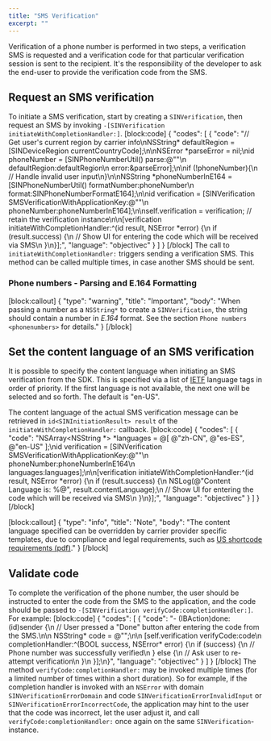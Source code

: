 ```yaml
---
title: "SMS Verification"
excerpt: ""
---
```

Verification of a phone number is performed in two steps, a verification SMS is requested and a verification code for that particular verification session is sent to the recipient. It's the responsibility of the developer to ask the end-user to provide the verification code from the SMS.

## Request an SMS verification

To initiate a SMS verification, start by creating a `SINVerification`, then request an SMS by invoking `-[SINVerification initiateWithCompletionHandler:]`.
[block:code]
{
  "codes": [
    {
      "code": "// Get user's current region by carrier info\nNSString* defaultRegion = [SINDeviceRegion currentCountryCode];\n\nNSError *parseError = nil;\nid<SINPhoneNumber> phoneNumber = [SINPhoneNumberUtil() parse:@\"<user input>\"\n                                               defaultRegion:defaultRegion\n                                                       error:&parseError];\n\nif (!phoneNumber){\n  // Handle invalid user input\n}\n\nNSString *phoneNumberInE164 = [SINPhoneNumberUtil() formatNumber:phoneNumber\n                                                          format:SINPhoneNumberFormatE164];\n\nid<SINVerification> verification = [SINVerification SMSVerificationWithApplicationKey:@\"<application key>\"\n                                                                          phoneNumber:phoneNumberInE164];\n\nself.verification = verification; // retain the verification instance\n\n[verification initiateWithCompletionHandler:^(id<SINInitiationResult> result, NSError *error) {\n  if (result.success) {\n    // Show UI for entering the code which will be received via SMS\n  }\n}];",
      "language": "objectivec"
    }
  ]
}
[/block]
The call to `initiateWithCompletionHandler:` triggers sending a verification SMS. This method can be called multiple times, in case another SMS should be sent.

### Phone numbers - Parsing and E.164 Formatting
[block:callout]
{
  "type": "warning",
  "title": "Important",
  "body": "When passing a number as a `NSString*` to create a `SINVerification`, the string should contain a number in *E.164* format. See the section `Phone numbers <phonenumbers>` for details."
}
[/block]
## Set the content language of an SMS verification

It is possible to specify the content language when initiating an SMS verification from the SDK. This is specified via a list of [IETF](https://tools.ietf.org/html/rfc3282) language tags in order of priority. If the first language is not available, the next one will be selected and so forth. The default is "en-US".

The content language of the actual SMS verification message can be retrieved in `id<SINInitiationResult> result` of the `initiateWithCompletionHandler:` callback.
[block:code]
{
  "codes": [
    {
      "code": "NSArray<NSString *> *languages = @[ @\"zh-CN\", @\"es-ES\", @\"en-US\" ];\nid<SINVerification> verification = [SINVerification SMSVerificationWithApplicationKey:@\"<APP KEY>\"\n                                                                          phoneNumber:phoneNumberInE164\n                                                                            languages:languages];\n\n[verification initiateWithCompletionHandler:^(id<SINInitiationResult> result, NSError *error) {\n  if (result.success) {\n    NSLog(@\"Content Language is: %@\", result.contentLanguage);\n    // Show UI for entering the code which will be received via SMS\n  }\n}];",
      "language": "objectivec"
    }
  ]
}
[/block]

[block:callout]
{
  "type": "info",
  "title": "Note",
  "body": "The content language specified can be overridden by carrier provider specific templates, due to compliance and legal requirements, such as [US shortcode requirements (pdf)](https://www.usshortcodes.com/info/static/docs/CTIA%20Short%20Code%20Monitoring%20Handbook%20v1.5.2.pdf)."
}
[/block]
## Validate code

To complete the verification of the phone number, the user should be instructed to enter the code from the SMS to the application, and the code should be passed to `-[SINVerification verifyCode:completionHandler:]`. For example:
[block:code]
{
  "codes": [
    {
      "code": "- (IBAction)done:(id)sender {\n  // User pressed a \"Done\" button after entering the code from the SMS.\n\n  NSString* code = @\"<get code from user input text field>\";\n\n  [self.verification verifyCode:code\n              completionHandler:^(BOOL success, NSError* error) {\n                if (success) {\n                  // Phone number was successfully verified\n                } else {\n                  // Ask user to re-attempt verification\n                }\n              }];\n}",
      "language": "objectivec"
    }
  ]
}
[/block]
The method `verifyCode:completionHandler:` may be invoked multiple times (for a limited number of times within a short duration). So for example, if the completion handler is invoked with an `NSError` with domain `SINVerificationErrorDomain` and code `SINVerificationErrorInvalidInput` or `SINVerificationErrorIncorrectCode`, the application may hint to the user that the code was incorrect, let the user adjust it, and call `verifyCode:completionHandler:` once again on the same `SINVerification`-instance.
